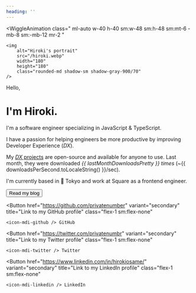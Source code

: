 ```yaml
---
heading: ''
---
```


<script setup lang="ts">
import { getUnit, numberUnits } from '@/utils/get-unit';
import npmPackages from '@/data/npm-downloads.json';

const [, lastMonthDownloads] = npmPackages.lastMonth;

const lastMonthDownloadsPretty = computed(() => {
	const [downloads, unit] = getUnit(lastMonthDownloads, numberUnits, 1);
	return `${downloads} ${unit}`;
});

const downloadsPerSecond = Math.round(lastMonthDownloads / 30 / 24 / 60 / 60);
</script>

<WiggleAnimation
	class="
		ml-auto
		w-40
		h-40
		sm:w-48
		sm:h-48
		sm:mt-6
		-mb-8
		sm:-mb-12
		mr-2
	"
>
	<img
		alt="Hiroki's portrait"
		src="/hiroki.webp"
		width="180"
		height="180"
		class="rounded-md shadow-sm shadow-gray-900/70"
	/>
</WiggleAnimation>
<span class="text-xl font-medium">Hello,</span>
<h1 class="mt-2">I'm Hiroki.</h1>

I'm a software engineer specializing in JavaScript & TypeScript.

I have a passion for helping engineers be more productive by improving Developer Experience (_DX_).

My [_DX_ projects](/projects) are open-source and available for anyone to use. Last month, they were downloaded <span class="whitespace-nowrap">_{{ lastMonthDownloadsPretty }} times_</span> (~{{ downloadsPerSecond.toLocaleString() }}/sec).

I'm currently based in 🗼 Tokyo and work at <AppLink href="https://squareup.com/" class="whitespace-nowrap"><icon-mdi-square-inc class="inline-block align-middle mb-0.5" /> Square</AppLink> as a frontend engineer.

<div class="mt-8 sm:mt-14 flex flex-wrap gap-2 sm:gap-4">

<Button href="/posts" title="Link to my blog posts" class="w-full sm:w-auto">
	<icon-mdi-head-heart />
	Read my blog
</Button>

<Button
	href="https://github.com/privatenumber"
	variant="secondary"
	title="Link to my GitHub profile"
	class="flex-1 sm:flex-none"
>
	<icon-mdi-github /> GitHub
</Button>

<Button
	href="https://twitter.com/privatenumbr"
	variant="secondary"
	title="Link to my Twitter profile"
	class="flex-1 sm:flex-none"
>
	<icon-mdi-twitter /> Twitter
</Button>

<Button
	href="https://www.linkedin.com/in/hirokiosame/"
	variant="secondary"
	title="Link to my LinkedIn profile"
	class="flex-1 sm:flex-none"
>
	<icon-mdi-linkedin /> LinkedIn
</Button>

<!--
Deactivated
<Button
	href="https://www.instagram.com/private.number_"
	variant="secondary"
	title="Link to my Instagram profile"
	class="flex-1 sm:flex-none"
>
	<icon-mdi-instagram class="mr-1" />
</Button>
-->

</div>
